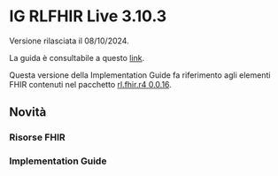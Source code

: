 # IG RLFHIR Live 3.10.3

Versione rilasciata il 08/10/2024. 

La guida è consultabile a questo [link](https://simplifier.net/guide/ig-rlfhir?version=3.10.3).

Questa versione della Implementation Guide fa riferimento agli elementi FHIR contenuti nel pacchetto [rl.fhir.r4 0.0.16](https://simplifier.net/packages/rl.fhir.r4/0.0.16).

## Novità
### Risorse FHIR

### Implementation Guide
